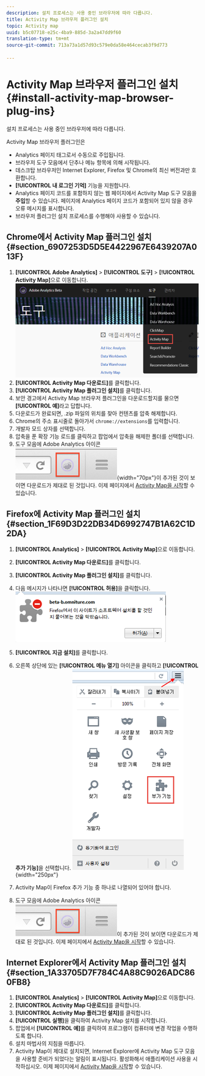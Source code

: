 ```yaml
---
description: 설치 프로세스는 사용 중인 브라우저에 따라 다릅니다.
title: Activity Map 브라우저 플러그인 설치
topic: Activity map
uuid: b5c07718-e25c-4ba9-885d-3a2a47dd9f60
translation-type: tm+mt
source-git-commit: 713a73a1d57d93c579e0da58e464cecab3f9d773

---
```



# Activity Map 브라우저 플러그인 설치{#install-activity-map-browser-plug-ins}

설치 프로세스는 사용 중인 브라우저에 따라 다릅니다.

Activity Map 브라우저 플러그인은

* Analytics 페이지 태그로서 수동으로 주입됩니다.
* 브라우저 도구 모음에서 단추나 메뉴 항목에 의해 시작됩니다.
* 데스크탑 브라우저인 Internet Explorer, Firefox 및 Chrome의 최신 버전과만 호환합니다.
* **[!UICONTROL 내 로그인 기억]** 기능을 지원합니다.
* Analytics 페이지 코드를 포함하지 않는 웹 페이지에서 Activity Map 도구 모음을 **주입**&#x200B;할 수 있습니다. 페이지에 Analytics 페이지 코드가 포함되어 있지 않을 경우 오류 메시지를 표시합니다.
* 브라우저 플러그인 설치 프로세스를 수행해야 사용할 수 있습니다.

## Chrome에서 Activity Map 플러그인 설치 {#section_6907253D5D5E4422967E6439207A013F}

1. **[!UICONTROL Adobe Analytics]** > **[!UICONTROL 도구]** > **[!UICONTROL Activity Map]**&#x200B;으로 이동합니다.  ![](assets/install_am.png)
1. **[!UICONTROL Activity Map 다운로드]**&#x200B;를 클릭합니다.
1. **[!UICONTROL Activity Map 플러그인 설치]**&#x200B;를 클릭합니다.
1. 보안 경고에서 Activity Map 브라우저 플러그인을 다운로드할지를 물으면 **[!UICONTROL 예]**&#x200B;라고 답합니다.
1. 다운로드가 완료되면, .zip 파일의 위치를 찾아 컨텐츠를 압축 해제합니다.
1. Chrome의 주소 표시줄로 돌아가서 `chrome://extensions`를 입력합니다.
1. 개발자 모드 상자를 선택합니다.
1. 압축을 푼 확장 기능 로드를 클릭하고 팝업에서 압축을 해제한 폴더를 선택합니다.
1. 도구 모음에 Adobe Analytics 아이콘 ![](assets/an_icon.png){width=&quot;70px&quot;}이 추가된 것이 보이면 다운로드가 제대로 된 것입니다. 이제 페이지에서 [Activity Map을 시작](/help/analyze/activity-map/activitymap-getting-started/activitymap-getting-started-users/activitymap-launch.md)할 수 있습니다.

## Firefox에 Activity Map 플러그인 설치 {#section_1F69D3D22DB34D6992747B1A62C1D2DA}

1. **[!UICONTROL Analytics]** > **[!UICONTROL Activity Map]**&#x200B;으로 이동합니다.

1. **[!UICONTROL Activity Map 다운로드]**&#x200B;를 클릭합니다.
1. **[!UICONTROL Activity Map 플러그인 설치]**&#x200B;를 클릭합니다.
1. 다음 메시지가 나타나면 **[!UICONTROL 허용]**&#x200B;을 클릭합니다.![](assets/firefox_install2.png)
1. **[!UICONTROL 지금 설치]**&#x200B;를 클릭합니다.
1. 오른쪽 상단에 있는 **[!UICONTROL 메뉴 열기]** 아이콘을 클릭하고 **[!UICONTROL 추가 기능]**&#x200B;을 선택합니다. ![](assets/firefox_install3.png){width=&quot;250px&quot;}
1. Activity Map이 Firefox 추가 기능 중 하나로 나열되어 있어야 합니다.
1. 도구 모음에 Adobe Analytics 아이콘 ![](assets/an_icon.png)이 추가된 것이 보이면 다운로드가 제대로 된 것입니다. 이제 페이지에서 [Activity Map을 시작](/help/analyze/activity-map/activitymap-getting-started/activitymap-getting-started-users/activitymap-launch.md)할 수 있습니다.

## Internet Explorer에서 Activity Map 플러그인 설치 {#section_1A33705D7F784C4A88C9026ADC860FB8}

1. **[!UICONTROL Analytics]** > **[!UICONTROL Activity Map]**&#x200B;으로 이동합니다.
1. **[!UICONTROL Activity Map 다운로드]**&#x200B;를 클릭합니다.
1. **[!UICONTROL Activity Map 플러그인 설치]**&#x200B;를 클릭합니다.
1. **[!UICONTROL 실행]**&#x200B;을 클릭하여 Activity Map 설치를 시작합니다.
1. 팝업에서 **[!UICONTROL 예]**&#x200B;를 클릭하여 프로그램이 컴퓨터에 변경 작업을 수행하도록 합니다.
1. 설치 마법사의 지침을 따릅니다.
1. Activity Map이 제대로 설치되면, Internet Explorer에 Activity Map 도구 모음을 사용할 준비가 되었다는 알림이 표시됩니다. 활성화해서 애플리케이션 사용을 시작하십시오. 이제 페이지에서 [Activity Map을 시작](/help/analyze/activity-map/activitymap-getting-started/activitymap-getting-started-users/activitymap-launch.md)할 수 있습니다.
